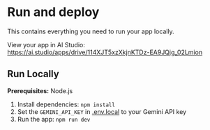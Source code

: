 
# Run and deploy 

This contains everything you need to run your app locally.

View your app in AI Studio: https://ai.studio/apps/drive/114XJT5xzXkjnKTDz-EA9JQjg_02Lmion

## Run Locally

**Prerequisites:**  Node.js


1. Install dependencies:
   `npm install`
2. Set the `GEMINI_API_KEY` in [.env.local](.env.local) to your Gemini API key
3. Run the app:
   `npm run dev`
